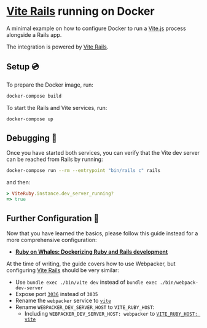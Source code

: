 [Vite Rails]: https://github.com/ElMassimo/vite_rails

# [Vite Rails] running on Docker

A minimal example on how to configure Docker to run a [Vite.js](http://vitejs.dev/) process alongside a Rails app.

The integration is powered by [Vite Rails].

## Setup 💿

To prepare the Docker image, run:

```bash
docker-compose build
```

To start the Rails and Vite services, run:

```bash
docker-compose up
```

## Debugging 🐞

Once you have started both services, you can verify that the Vite dev
server can be reached from Rails by running:

```bash
docker-compose run --rm --entrypoint "bin/rails c" rails
```

and then:

```ruby
> ViteRuby.instance.dev_server_running?
=> true
```

## Further Configuration 📖

Now that you have learned the basics, please follow this guide instead for a
more comprehensive configuration:

- [__Ruby on Whales: Dockerizing Ruby and Rails development__](
https://evilmartians.com/chronicles/ruby-on-whales-docker-for-ruby-rails-development?utm_source=twitter.com&utm_medium=social&utm_campaign=attention-all-rails-docker-users!-we-hav)

At the time of writing, the guide covers how to use Webpacker, but configuring [Vite Rails] should be very similar:

- Use `bundle exec ./bin/vite dev` instead of `bundle exec ./bin/webpack-dev-server`
- Expose port [`3036`](https://github.com/ElMassimo/vite_rails_docker_example/blob/main/docker-compose.yml#L23) instead of `3035`
- Rename the `webpacker` service to [`vite`](https://github.com/ElMassimo/vite_rails_docker_example/blob/main/docker-compose.yml#L15)
- Rename `WEBPACKER_DEV_SERVER_HOST` to `VITE_RUBY_HOST`:
    - Including `WEBPACKER_DEV_SERVER_HOST: webpacker` to [`VITE_RUBY_HOST: vite`](https://github.com/ElMassimo/vite_rails_docker_example/blob/main/docker-compose.yml#L10)
